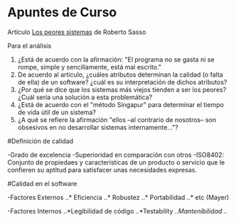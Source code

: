 # Apuntes de Curso

Artículo [Los peores sistemas](http://www.nacion.com/opinion/foros/peores-sistemas_0_1534446546.html) de Roberto Sasso

Para el análisis
 1. ¿Está de acuerdo con la afirmación: "El programa no se gasta ni se rompe, simple y sencillamente, está mal escrito."
 2. De acuerdo al artículo, ¿cuáles atributos determinan la calidad (o falta de ella) de un software? ¿cuál es su interpretación de dichos atributos?
 3. ¿Por qué se dice que los sistemas más viejos tienden a ser los peores? ¿Cuál sería una solución a esta problemática?
 4. ¿Está de acuerdo con el "método Singapur" para determinar el tiempo de vida útil de un sistema?
 5. ¿A qué se refiere la afirmación "ellos –al contrario de nosotros– son obsesivos en no desarrollar sistemas internamente..."?

#Definición de calidad

-Grado de excelencia
-Superioridad en comparación con otros
-ISO8402: Conjunto de propiedaes y características de un producto o servicio que le confieren su aptitud para satisfacer unas necesidades expresas.

#Calidad en el software

-Factores Externos 
..* Eficiencia
..* Robustez
..* Portabilidad
..* etc (Mayer)

-Factores Internos
..*Legibilidad de código
..*Testability
..*Mantenibilidad
..*